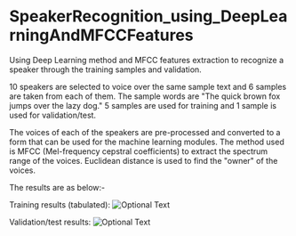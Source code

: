 # SpeakerRecognition_using_DeepLearningAndMFCCFeatures
 Using Deep Learning method and MFCC features extraction to recognize a speaker through the training samples and validation.
 
 10 speakers are selected to voice over the same sample text and 6 samples are taken from each of them.
 The sample words are "The quick brown fox jumps over the lazy dog."
 5 samples are used for training and 1 sample is used for validation/test.
 
 The voices of each of the speakers are pre-processed and converted to a form that can be used for the machine learning modules.
 The method used is MFCC (Mel-frequency cepstral coefficients) to extract the spectrum range of the voices. Euclidean distance
 is used to find the "owner" of the voices.
 
 The results are as below:-
 
 Training results (tabulated):
 ![Optional Text](../master/Figures/t3.JPG)
 
 Validation/test results:
 ![Optional Text](../master/Figures/t3a1.JPG)
 
 
